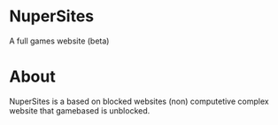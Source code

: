 # NuperSites
A full games website (beta)

# About

NuperSites is a based on blocked websites (non) computetive complex website that gamebased is unblocked.
